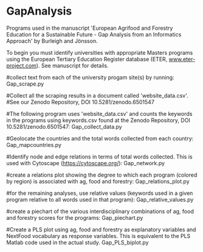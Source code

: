 # GapAnalysis

Programs used in the manuscript 'European Agrifood and Forestry Education for a Sustainable Future - Gap Analysis from an Informatics Approach' by Burleigh and Jönsson.

To begin you must identify universities with appropriate Masters programs using the European Tertiary Education Register database (ETER, www.eter-project.com). See manuscript for details.

#collect text from each of the university progam site(s) by running:
Gap_scrape.py

#Collect all the scraping results in a document called 'website_data.csv'.
#See our Zenodo Repository, DOI 10.5281/zenodo.6501547
    
#The following program uses 'website_data.csv' and counts the keywords in the programs using keywords.csv found at the Zenodo Repository, DOI 10.5281/zenodo.6501547:
Gap_collect_data.py

#Geolocate the countries and the total words collected from each country:
Gap_mapcountries.py

#Identify node and edge relations in terms of total words collected. This is used with Cytoscape (https://cytoscape.org/):
Gap_network.py

#create a relations plot showing the degree to which each program (colored by region) is associated with ag, food and forestry:
Gap_relations_plot.py

#for the remaining analyses, use relative values (keywords used in a given program relative to all words used in that program):
Gap_relative_values.py

#create a piechart of the various interdisciplinary combinations of ag, food and forestry scores for the programs:
Gap_piechart.py

#Create a PLS plot using ag, food and forestry as explanatory variables and NextFood vocabulary as response variables. This is equivalent to the PLS Matlab code used in the actual study.
Gap_PLS_biplot.py
